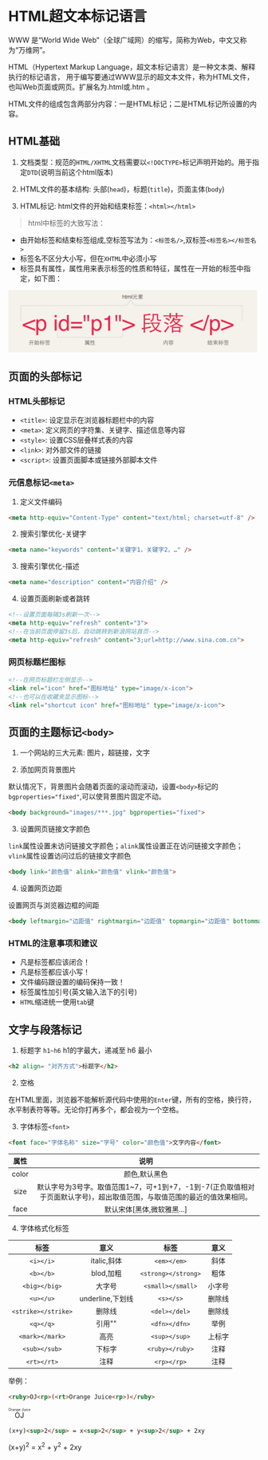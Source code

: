 # HTML超文本标记语言
WWW 是“World Wide Web”（全球广域网）的缩写，简称为Web，中文又称为“万维网”。

HTML（Hypertext Markup Language，超文本标记语言）是一种文本类、解释执行的标记语言，
用于编写要通过WWW显示的超文本文件，称为HTML文件，也叫Web页面或网页。扩展名为.html或.htm 。

HTML文件的组成包含两部分内容：一是HTML标记；二是HTML标记所设置的内容。

## HTML基础

1. 文档类型：规范的`HTML/XHTML`文档需要以`<!DOCTYPE>`标记声明开始的。用于指定`DTD`(说明当前这个html版本)
 
2. HTML文件的基本结构: 头部(`head`)，标题(`title`)，页面主体(`body`)

3. HTML标记: html文件的开始和结束标签：`<html></html>`

> html中标签的大致写法：

* 由开始标签和结束标签组成,空标签写法为：`<标签名/>`,双标签`<标签名></标签名>`
* 标签名不区分大小写，但在`XHTML`中必须小写
* 标签具有属性，属性用来表示标签的性质和特征，属性在一开始的标签中指定，如下图：

![html标签](../../images/html5/html.png)

## 页面的头部标记

### HTML头部标记

* `<title>`: 设定显示在浏览器标题栏中的内容
* `<meta>`: 定义网页的字符集、关键字、描述信息等内容
* `<style>`: 设置CSS层叠样式表的内容
* `<link>`: 对外部文件的链接
* `<script>`: 设置页面脚本或链接外部脚本文件

### 元信息标记`<meta>`

1. 定义文件编码
```html
<meta http-equiv="Content-Type" content="text/html; charset=utf-8" />
```
2. 搜索引擎优化-关键字
```html
<meta name="keywords" content="关键字1，关键字2，…" />
```
3. 搜索引擎优化-描述
```html
<meta name="description" content="内容介绍" />
```
4. 设置页面刷新或者跳转
```html
<!--设置页面每隔3s刷新一次-->
<meta http-equiv="refresh" content="3">
<!--在当前页面停留3s后，自动跳转到新浪网站首页-->
<meta http-equiv="refresh" content="3;url=http://www.sina.com.cn">
```

### 网页标题栏图标

```html
<!--在网页标题栏左侧显示-->
<link rel="icon" href="图标地址" type="image/x-icon">
<!--也可以在收藏夹显示图标-->
<link rel="shortcut icon" href="图标地址" type="image/x-icon">
```

## 页面的主题标记`<body>`

1. 一个网站的三大元素: 图片，超链接，文字

2. 添加网页背景图片

默认情况下，背景图片会随着页面的滚动而滚动，设置`<body>`标记的`bgproperties="fixed"`,可以使背景图片固定不动。
```html
<body background="images/***.jpg" bgproperties="fixed">
```

3. 设置网页链接文字颜色

`link`属性设置未访问链接文字颜色；`alink`属性设置正在访问链接文字颜色；`vlink`属性设置访问过后的链接文字颜色
```html
<body link="颜色值" alink="颜色值" vlink="颜色值">
```

4. 设置网页边距

设置网页与浏览器边框的间距
```html
<body leftmargin="边距值" rightmargin="边距值" topmargin="边距值" bottommargin="边距值">
```

### HTML的注意事项和建议

* 凡是标签都应该闭合！
* 凡是标签都应该小写！
* 文件编码跟设置的编码保持一致！
* 标签属性加引号(英文输入法下的引号)
* `HTML`缩进统一使用`tab`键

## 文字与段落标记

1. 标题字 `h1~h6`
h1的字最大，递减至 h6 最小
```html
<h2 align= "对齐方式">标题字</h2>
```
2. 空格

在HTML里面，浏览器不能解析源代码中使用的`Enter`键，所有的空格，换行符，水平制表符等等。无论你打再多个，都会视为一个空格。

3. 字体标签`<font>`
```html
<font face="字体名称" size="字号" color="颜色值">文字内容</font>
```

属性 | 说明
 :-: | :-:
color | 颜色,默认黑色
size | 默认字号为3号字。取值范围1~7，可+1到+7，-1到-7(正负取值相对于页面默认字号)，超出取值范围，与取值范围的最近的值效果相同。
face | 默认宋体[黑体,微软雅黑...]

4. 字体格式化标签

 标签 | 意义 | 标签 | 意义
 :-: | :-: | :-: | :-:
 `<i></i>` | italic,斜体 | `<em></em>` | 斜体
 `<b></b>` | blod,加粗 | `<strong></strong>` | 粗体
 `<big></big>` | 大字号 | `<small></small>` | 小字号
 `<u></u>` | underline,下划线 | `<s></s>` | 删除线
 `<strike></strike>` | 删除线 | `<del></del>` | 删除线
 `<q></q>` | 引用"" | `<dfn></dfn>` | 举例
 `<mark></mark>` | 高亮 | `<sup></sup>` | 上标字
 `<sub></sub>` | 下标字 | `<ruby></ruby>` | 注释
 `<rt></rt>` | 注释 | `<rp></rp>` | 注释
 
举例：
```html
<ruby>OJ<rp>(<rt>Orange Juice<rp>)</ruby>
```

<ruby>OJ<rp>(<rt>Orange Juice<rp>)</ruby>

```html
(x+y)<sup>2</sup> = x<sup>2</sup> + y<sup>2</sup> + 2xy
```

(x+y)<sup>2</sup> = x<sup>2</sup> + y<sup>2</sup> + 2xy
